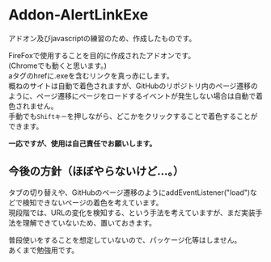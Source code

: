 # Addon-AlertLinkExe
アドオン及びjavascriptの練習のため、作成したものです。  
  
FireFoxで使用することを目的に作成されたアドオンです。  
(Chromeでも動くと思います。)  
aタグのhrefに.exeを含むリンクを真っ赤にします。  
概ねのサイトは自動で着色されますが、GitHubのリポジトリ内のページ遷移のように、ページ遷移にページをロードするイベントが発生しない場合は自動で着色されません。  
手動でも`Shiftキー`を押しながら、どこかをクリックすることで着色することができます。  

**一応ですが、使用は自己責任でお願いします。**  

## 今後の方針（ほぼやらないけど…。）
タブの切り替えや、GitHubのページ遷移のようにaddEventListener("load")などで検知できないページの着色を考えています。  
現段階では、URLの変化を検知する、という手法を考えていますが、まだ実装手法を理解できていないため、置いておきます。  

普段使いをすることを想定していないので、パッケージ化等はしません。  
あくまで勉強用です。
